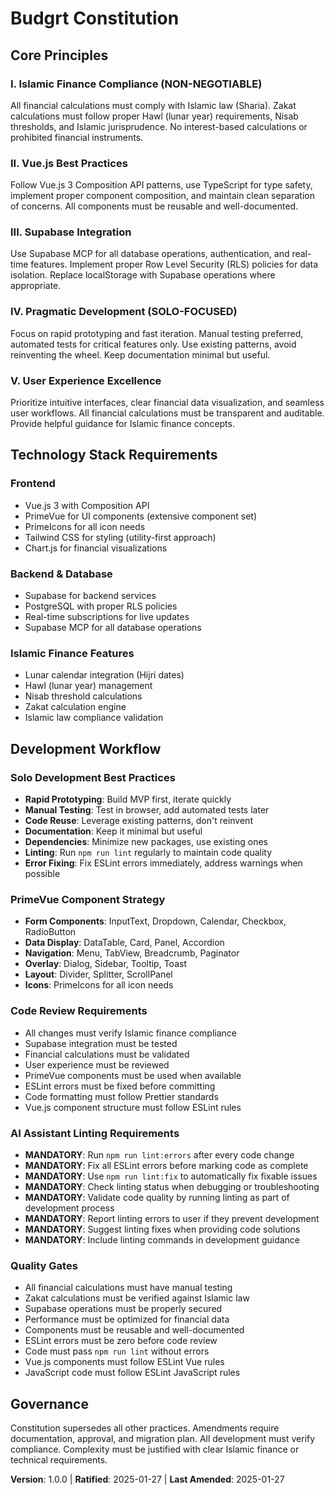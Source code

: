 # Budgrt Constitution
<!-- Budget Planning Application with Islamic Finance Integration -->

## Core Principles

### I. Islamic Finance Compliance (NON-NEGOTIABLE)
All financial calculations must comply with Islamic law (Sharia). Zakat calculations must follow proper Hawl (lunar year) requirements, Nisab thresholds, and Islamic jurisprudence. No interest-based calculations or prohibited financial instruments.

### II. Vue.js Best Practices
Follow Vue.js 3 Composition API patterns, use TypeScript for type safety, implement proper component composition, and maintain clean separation of concerns. All components must be reusable and well-documented.

### III. Supabase Integration
Use Supabase MCP for all database operations, authentication, and real-time features. Implement proper Row Level Security (RLS) policies for data isolation. Replace localStorage with Supabase operations where appropriate.

### IV. Pragmatic Development (SOLO-FOCUSED)
Focus on rapid prototyping and fast iteration. Manual testing preferred, automated tests for critical features only. Use existing patterns, avoid reinventing the wheel. Keep documentation minimal but useful.

### V. User Experience Excellence
Prioritize intuitive interfaces, clear financial data visualization, and seamless user workflows. All financial calculations must be transparent and auditable. Provide helpful guidance for Islamic finance concepts.

## Technology Stack Requirements

### Frontend
- Vue.js 3 with Composition API
- PrimeVue for UI components (extensive component set)
- PrimeIcons for all icon needs
- Tailwind CSS for styling (utility-first approach)
- Chart.js for financial visualizations

### Backend & Database
- Supabase for backend services
- PostgreSQL with proper RLS policies
- Real-time subscriptions for live updates
- Supabase MCP for all database operations

### Islamic Finance Features
- Lunar calendar integration (Hijri dates)
- Hawl (lunar year) management
- Nisab threshold calculations
- Zakat calculation engine
- Islamic law compliance validation

## Development Workflow

### Solo Development Best Practices
- **Rapid Prototyping**: Build MVP first, iterate quickly
- **Manual Testing**: Test in browser, add automated tests later
- **Code Reuse**: Leverage existing patterns, don't reinvent
- **Documentation**: Keep it minimal but useful
- **Dependencies**: Minimize new packages, use existing ones
- **Linting**: Run `npm run lint` regularly to maintain code quality
- **Error Fixing**: Fix ESLint errors immediately, address warnings when possible

### PrimeVue Component Strategy
- **Form Components**: InputText, Dropdown, Calendar, Checkbox, RadioButton
- **Data Display**: DataTable, Card, Panel, Accordion
- **Navigation**: Menu, TabView, Breadcrumb, Paginator
- **Overlay**: Dialog, Sidebar, Tooltip, Toast
- **Layout**: Divider, Splitter, ScrollPanel
- **Icons**: PrimeIcons for all icon needs

### Code Review Requirements
- All changes must verify Islamic finance compliance
- Supabase integration must be tested
- Financial calculations must be validated
- User experience must be reviewed
- PrimeVue components must be used when available
- ESLint errors must be fixed before committing
- Code formatting must follow Prettier standards
- Vue.js component structure must follow ESLint rules

### AI Assistant Linting Requirements
- **MANDATORY**: Run `npm run lint:errors` after every code change
- **MANDATORY**: Fix all ESLint errors before marking code as complete
- **MANDATORY**: Use `npm run lint:fix` to automatically fix fixable issues
- **MANDATORY**: Check linting status when debugging or troubleshooting
- **MANDATORY**: Validate code quality by running linting as part of development process
- **MANDATORY**: Report linting errors to user if they prevent development
- **MANDATORY**: Suggest linting fixes when providing code solutions
- **MANDATORY**: Include linting commands in development guidance

### Quality Gates
- All financial calculations must have manual testing
- Zakat calculations must be verified against Islamic law
- Supabase operations must be properly secured
- Performance must be optimized for financial data
- Components must be reusable and well-documented
- ESLint errors must be zero before code review
- Code must pass `npm run lint` without errors
- Vue.js components must follow ESLint Vue rules
- JavaScript code must follow ESLint JavaScript rules

## Governance

Constitution supersedes all other practices. Amendments require documentation, approval, and migration plan. All development must verify compliance. Complexity must be justified with clear Islamic finance or technical requirements.

**Version**: 1.0.0 | **Ratified**: 2025-01-27 | **Last Amended**: 2025-01-27
